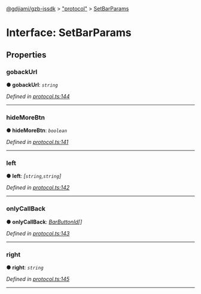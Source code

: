 [@gdjiami/gzb-jssdk](../README.md) > ["protocol"](../modules/_protocol_.md) > [SetBarParams](../interfaces/_protocol_.setbarparams.md)



# Interface: SetBarParams


## Properties
<a id="gobackurl"></a>

###  gobackUrl

**●  gobackUrl**:  *`string`* 

*Defined in [protocol.ts:144](https://github.com/jmopen/gzb-jssdk/blob/c7f8f52/src/protocol.ts#L144)*





___

<a id="hidemorebtn"></a>

###  hideMoreBtn

**●  hideMoreBtn**:  *`boolean`* 

*Defined in [protocol.ts:141](https://github.com/jmopen/gzb-jssdk/blob/c7f8f52/src/protocol.ts#L141)*





___

<a id="left"></a>

###  left

**●  left**:  *[`string`,`string`]* 

*Defined in [protocol.ts:142](https://github.com/jmopen/gzb-jssdk/blob/c7f8f52/src/protocol.ts#L142)*





___

<a id="onlycallback"></a>

###  onlyCallBack

**●  onlyCallBack**:  *[BarButtonId](../modules/_protocol_.md#barbuttonid)[]* 

*Defined in [protocol.ts:143](https://github.com/jmopen/gzb-jssdk/blob/c7f8f52/src/protocol.ts#L143)*





___

<a id="right"></a>

###  right

**●  right**:  *`string`* 

*Defined in [protocol.ts:145](https://github.com/jmopen/gzb-jssdk/blob/c7f8f52/src/protocol.ts#L145)*





___


